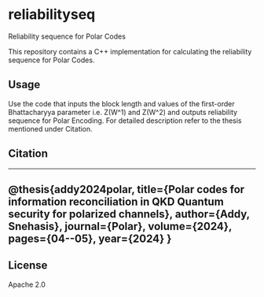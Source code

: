 # reliabilityseq
Reliability sequence for Polar Codes

This repository contains a C++ implementation for calculating the reliability sequence for Polar Codes. 

## Usage
Use the code that inputs the block length and values of the first-order Bhattacharyya parameter i.e. Z(W^1) and Z(W^2) and outputs reliability sequence for Polar Encoding. For detailed description refer to the thesis mentioned under Citation. 

## Citation
---
@thesis{addy2024polar,
  title={Polar codes for information reconciliation in QKD Quantum security for polarized channels},
  author={Addy, Snehasis},
  journal={Polar},
  volume={2024},
  pages={04--05},
  year={2024}
}
---

## License

Apache 2.0
